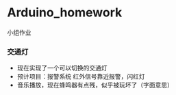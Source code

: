 # Arduino_homework
小组作业
### 交通灯
- 现在实现了一个可以切换的交通灯
- 预计项目：报警系统 红外信号靠近报警，闪红灯
- 音乐播放，现在蜂鸣器有点残，似乎被玩坏了（字面意思）
